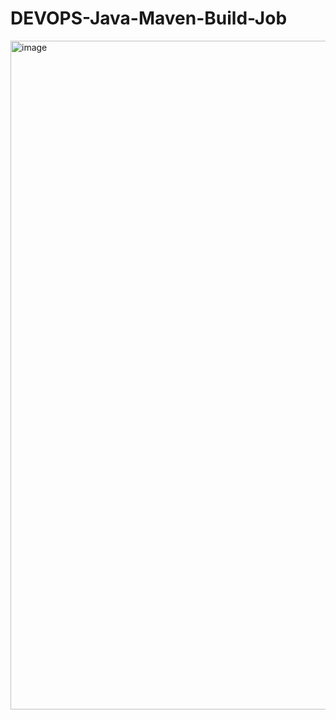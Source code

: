 # DEVOPS-Java-Maven-Build-Job

<img width="1895" height="1070" alt="image" src="https://github.com/user-attachments/assets/8f87ae01-f823-4290-babd-102a207f0fb2" />
